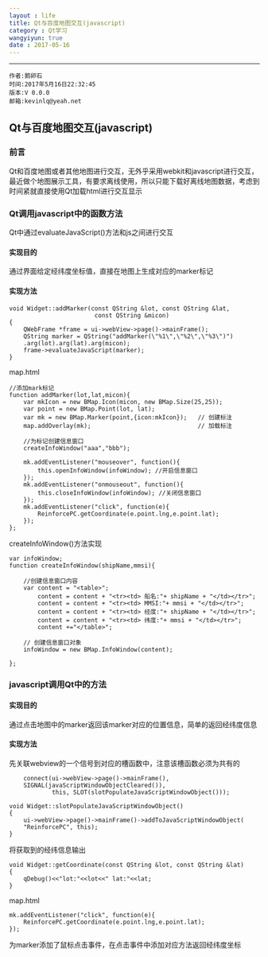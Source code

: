 ```yaml
---
layout : life
title: Qt与百度地图交互(javascript)
category : Qt学习
wangyiyun: true
date : 2017-05-16
---
```


******

    作者:鹅卵石
    时间:2017年5月16日22:32:45
    版本:V 0.0.0
    邮箱:kevinlq@yeah.net

<!-- more -->

##  Qt与百度地图交互(javascript)

### 前言

Qt和百度地图或者其他地图进行交互，无外乎采用webkit和javascript进行交互，最近做个地图展示工具，有要求离线使用，所以只能下载好离线地图数据，考虑到时间紧就直接使用Qt加载html进行交互显示

### Qt调用javascript中的函数方法

Qt中通过evaluateJavaScript()方法和js之间进行交互

#### 实现目的
通过界面给定经纬度坐标值，直接在地图上生成对应的marker标记

#### 实现方法
```
void Widget::addMarker(const QString &lot, const QString &lat,
                        const QString &micon)
{
    QWebFrame *frame = ui->webView->page()->mainFrame();
    QString marker = QString("addMarker(\"%1\",\"%2\",\"%3\")")
	.arg(lot).arg(lat).arg(micon);
    frame->evaluateJavaScript(marker);
}
```

map.html
```
//添加mark标记
function addMarker(lot,lat,micon){		
	var mkIcon = new BMap.Icon(micon, new BMap.Size(25,25));
	var point = new BMap.Point(lot, lat);
	var mk = new BMap.Marker(point,{icon:mkIcon});   // 创建标注
	map.addOverlay(mk);                              // 加载标注

	//为标记创建信息窗口
	createInfoWindow("aaa","bbb");

	mk.addEventListener("mouseover", function(){          
		this.openInfoWindow(infoWindow); //开启信息窗口
	});
	mk.addEventListener("onmouseout", function(){          
		this.closeInfoWindow(infoWindow); //关闭信息窗口
	});
	mk.addEventListener("click", function(e){          
		ReinforcePC.getCoordinate(e.point.lng,e.point.lat);
	});
};
```

createInfoWindow()方法实现
```
var infoWindow;
function createInfoWindow(shipName,mmsi){
	
	//创建信息窗口内容
	var content = "<table>";
		content = content + "<tr><td> 船名:"+ shipName + "</td></tr>";
		content = content + "<tr><td> MMSI:"+ mmsi + "</td></tr>";
		content = content + "<tr><td> 经度:"+ shipName + "</td></tr>";
		content = content + "<tr><td> 纬度:"+ mmsi + "</td></tr>";
		content +="</table>";
		
	// 创建信息窗口对象 
	infoWindow = new BMap.InfoWindow(content);

};
```

### javascript调用Qt中的方法

#### 实现目的

通过点击地图中的marker返回该marker对应的位置信息，简单的返回经纬度信息

#### 实现方法
先关联webview的一个信号到对应的槽函数中，注意该槽函数必须为共有的
```
    connect(ui->webView->page()->mainFrame(), 
	SIGNAL(javaScriptWindowObjectCleared()),
            this, SLOT(slotPopulateJavaScriptWindowObject()));
```

```
void Widget::slotPopulateJavaScriptWindowObject()
{
    ui->webView->page()->mainFrame()->addToJavaScriptWindowObject(
	"ReinforcePC", this);
}
```

将获取到的经纬信息输出
```
void Widget::getCoordinate(const QString &lot, const QString &lat)
{
    qDebug()<<"lot:"<<lot<<" lat:"<<lat;
}
```

map.html
```
mk.addEventListener("click", function(e){          
	ReinforcePC.getCoordinate(e.point.lng,e.point.lat);
});
```
为marker添加了鼠标点击事件，在点击事件中添加对应方法返回经纬度坐标




